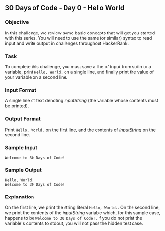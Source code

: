 ## 30 Days of Code - Day 0 - Hello World

### Objective

In this challenge, we review some basic concepts that will get you started with this series. You will need to use the same (or similar) syntax to read input and write output in challenges throughout HackerRank.

### Task

To complete this challenge, you must save a line of input from stdin to a variable, print ```Hello, World.``` on a single line, and finally print the value of your variable on a second line.

### Input Format

A single line of text denoting <i>inputString</i> (the variable whose contents must be printed).

### Output Format

Print ```Hello, World.``` on the first line, and the contents of <i>inputString</i> on the second line.

### Sample Input

```
Welcome to 30 Days of Code!
```

### Sample Output

```
Hello, World. 
Welcome to 30 Days of Code!
```

### Explanation

On the first line, we print the string literal ```Hello, World.```. On the second line, we print the contents of the <i>inputString</i> variable which, for this sample case, happens to be ```Welcome to 30 Days of Code!.``` If you do not print the variable's contents to stdout, you will not pass the hidden test case.
